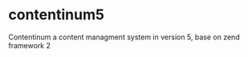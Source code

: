 contentinum5
============

Contentinum a content managment system in version 5, base on zend framework 2
